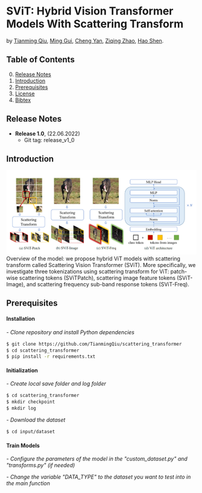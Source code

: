 # SViT: Hybrid Vision Transformer Models With Scattering Transform

by [Tianming Qiu](https://github.com/TianmingQiu), [Ming Gui](https://github.com/mgui7), [Cheng Yan](https://github.com/ChengYan97), [Ziqing Zhao](https://github.com/ZiqingZhao), [Hao Shen](https://www.fortiss.org/forschung/projekte/detail/machine-learning-lab).

## Table of Contents
0. [Release Notes](#Release-Notes)
0. [Introduction](#introduction)
0. [Prerequisites](#Prerequisites)
0. [License](#License)
0. [Bibtex](#Bibtex)

## Release Notes
- **Release 1.0**, (22.06.2022)
    - Git tag: release_v1_0


## Introduction
![image](SViT_framework.png)
Overview of the model: we propose hybrid ViT models with scattering transform called Scattering Vision Transformer (SViT). More specifically, we investigate three tokenizations using scattering transform for ViT: patch-wise scattering tokens (SViTPatch), scattering image feature tokens (SViT-Image), and scattering frequency sub-band response tokens (SViT-Freq). 

## Prerequisites

#### Installation

*- Clone repository and install Python dependencies*
```sh
$ git clone https://github.com/TianmingQiu/scattering_transformer
$ cd scattering_transformer
$ pip install -r requirements.txt 
```

#### Initialization

*- Create local save folder and log folder*
```sh
$ cd scattering_transformer
$ mkdir checkpoint
$ mkdir log
```

*- Download the dataset*
```sh
$ cd input/dataset
```

#### Train Models

*- Configure the parameters of the model in the "custom_dataset.py" and "transforms.py" (if needed)*


*- Change the variable "DATA_TYPE" to the dataset you want to test into in the main function*





